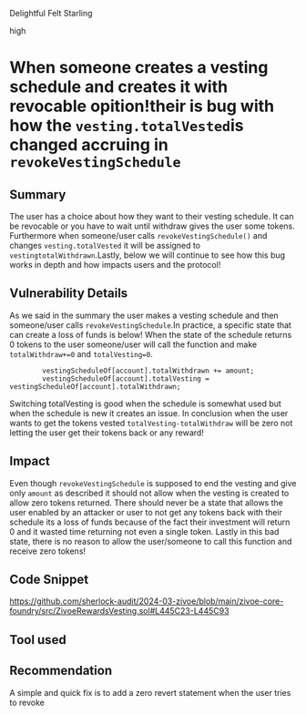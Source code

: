 Delightful Felt Starling

high

# When someone creates a vesting schedule and creates it with revocable opition!their is bug with how the `vesting.totalVested`is changed accruing in `revokeVestingSchedule`

## Summary
The user has a choice about how they want to their vesting schedule. It can be revocable or you have to wait until withdraw gives the user some tokens. Furthermore when someone/user calls `revokeVestingSchedule()` and changes `vesting.totalVested` it will be assigned to `vestingtotalWithdrawn`.Lastly, below we will continue to see how this bug works in depth and how impacts users and the protocol!
## Vulnerability Details
As we said in the summary the user makes a vesting schedule and then someone/user calls `revokeVestingSchedule`.In practice, a specific state that can create a loss of funds is below!
When the state of the schedule returns 0 tokens to the user someone/user will call the function and make `totalWithdraw+=0` and `totalVesting=0`.
```solidity
        vestingScheduleOf[account].totalWithdrawn += amount;
        vestingScheduleOf[account].totalVesting = vestingScheduleOf[account].totalWithdrawn;
```
Switching totalVesting is good when the schedule is somewhat used but when the schedule is new it creates an issue. In conclusion when the user wants to get the tokens vested `totalVesting-totalWithdraw` will be zero not letting the user get their tokens back or any reward!
## Impact
Even though `revokeVestingSchedule` is supposed to end the vesting and give only `amount` as described it should not allow when the vesting is created to allow zero tokens returned. There should never be a state that allows the user enabled by an attacker or user to not get any tokens back with their schedule its a loss of funds because of the fact their investment will return 0 and it wasted time returning not even a single token. Lastly in this bad state, there is no reason to allow the user/someone to call this function and receive zero tokens!
## Code Snippet
https://github.com/sherlock-audit/2024-03-zivoe/blob/main/zivoe-core-foundry/src/ZivoeRewardsVesting.sol#L445C23-L445C93
## Tool used
## Recommendation
A simple and quick fix is to add a zero revert statement when the user tries to revoke 